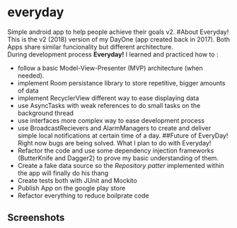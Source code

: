 # everyday
Simple android app to help people achieve their goals v2.
#About Everyday!
This is the v2 (2018) version of my DayOne (app created back in 2017). Both Apps share similar funcionality but different architecture. <br/> During development process <b>Everyday!</b> I learned and practiced how to :<br/> 
* follow a basic Model-View-Presenter (MVP) architecture (when needed).
* implement Room persistance library to store repetitive, bigger amounts of data
* implement RecyclerView different way to ease displaying data 
* use AsyncTasks with weak references to do small tasks on the background thread
* use interfaces more complex way to ease development process
* use BroadcastRecievers and AlarmManagers to create and deliver simple local notifications at certain time of a day.
##Future of EveryDay!
Right now bugs are being solved. What I plan to do with Everyday!
* Refactor the code and use some dependency injection frameworks (ButterKnife and Dagger2) to prove my basic understanding of them.
* Create a fake data source so the <i>Repository patter</i> implemented within the app will finally do his thang
* Create tests both with JUnit and Mockito
* Publish App on the google play store
* Refactor everything to reduce boilprate code
## Screenshots
 
